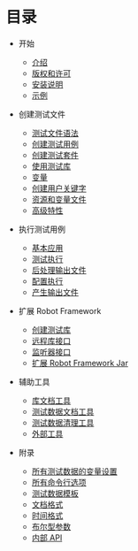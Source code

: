 # 目录

* 开始
	* [介绍](GettingStarted/Introduction.md)
	* [版权和许可](GettingStarted/CopyrightAndLicense.md)
	* [安装说明](GettingStarted/INSTALL.md)
	* [示例](GettingStarted/Demonstration.md)

* 创建测试文件
	* [测试文件语法](CreatingTestData/TestDataSyntax.md)
	* [创建测试用例](CreatingTestData/CreatingTestCases.md)
	* [创建测试套件](CreatingTestData/CreatingTestSuites.md)
	* [使用测试库](CreatingTestData/UsingTestLibraries.md)
	* [变量](CreatingTestData/Variables.md)
	* [创建用户关键字](CreatingTestData/CreatingUserKeywords.md)
	* [资源和变量文件](CreatingTestData/ResourceAndVariableFiles.md)
	* [高级特性](CreatingTestData/AdvancedFeatures.md)

* 执行测试用例
	* [基本应用](ExecutingTestCases/BasicUsage.md)
	* [测试执行](ExecutingTestCases/TestExecution.md)
	* [后处理输出文件](ExecutingTestCases/PostProcessing.md)
	* [配置执行](ExecutingTestCases/ConfiguringExecution.md)
	* [产生输出文件](ExecutingTestCases/OutputFiles.md)

* 扩展 Robot Framework
	* [创建测试库](ExtendingRobotFramework/CreatingTestLibraries.md)
	* [远程库接口](ExtendingRobotFramework/RemoteLibrary.md)
	* [监听器接口](ExtendingRobotFramework/ListenerInterface.md)
	* [扩展 Robot Framework Jar](ExtendingRobotFramework/ExtendingRobotFrameworkJar.md)

* 辅助工具
	* [库文档工具](SupportingTools/Libdoc.md)
	* [测试数据文档工具](SupportingTools/Testdoc.md)
	* [测试数据清理工具](SupportingTools/Tidy.md)
	* [外部工具](SupportingTools/OtherTools.md)

* 附录
	* [所有测试数据的变量设置](Appendices/AvailableSettings.md)
	* [所有命令行选项](Appendices/CommandLineOptions.md)
	* [测试数据模板](Appendices/Templates.md)
	* [文档格式](Appendices/DocumentationFormatting.md)
	* [时间格式](Appendices/TimeFormat.md)
	* [布尔型参数](Appendices/BooleanArguments.md)
	* [内部 API](Appendices/ApiDocumentation.md)